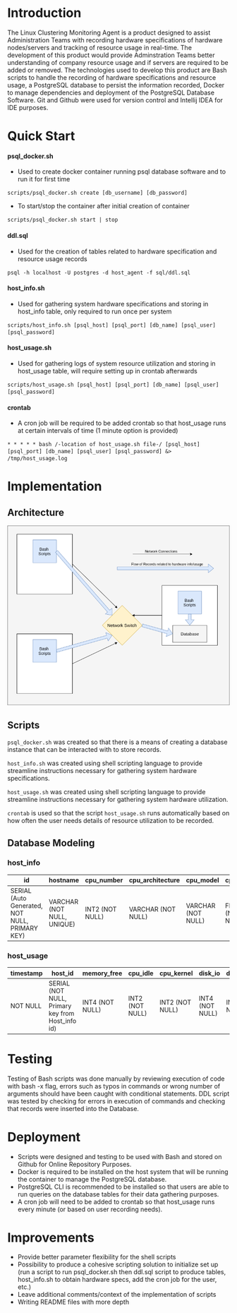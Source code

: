 # Introduction
The Linux Clustering Monitoring Agent is a product designed to assist Administration Teams
with recording hardware specifications of hardware nodes/servers and tracking of resource usage in real-time.
The development of this product would provide Adminstration Teams better understanding of company resource usage
and if servers are required to be added or removed. The technologies used to develop this product are Bash scripts
to handle the recording of hardware specifications and resource usage, a PostgreSQL database to persist the
information recorded, Docker to manage dependencies and deployment of the PostgreSQL Database Software.
Git and Github were used for version control and Intellij IDEA for IDE purposes.

# Quick Start

#### psql_docker.sh
- Used to create docker container running psql database software and to run it for first time
```
scripts/psql_docker.sh create [db_username] [db_password]
```
- To start/stop the container after initial creation of container
```
scripts/psql_docker.sh start | stop
```

#### ddl.sql
- Used for the creation of tables related to hardware specification and resource usage records
```
psql -h localhost -U postgres -d host_agent -f sql/ddl.sql
```

#### host_info.sh
- Used for gathering system hardware specifications and storing in host_info table, only required to run once per system
```
scripts/host_info.sh [psql_host] [psql_port] [db_name] [psql_user] [psql_password]
```

#### host_usage.sh
- Used for gathering logs of system resource utilization and storing in host_usage table, will require setting up in crontab afterwards
```
scripts/host_usage.sh [psql_host] [psql_port] [db_name] [psql_user] [psql_password]
```

#### crontab
- A cron job will be required to be added crontab so that host_usage runs at certain intervals of time (1 minute option is provided)
```
* * * * * bash /-location of host_usage.sh file-/ [psql_host] [psql_port] [db_name] [psql_user] [psql_password] &> /tmp/host_usage.log
```

# Implementation
## Architecture
![Design of how monitoring agents would interact with the Database](./.assets/architecture.png)

## Scripts
`psql_docker.sh` was created so that there is a means of creating a database instance that can be interacted with to store records.

`host_info.sh` was created using shell scripting language to provide streamline instructions necessary
for gathering system hardware specifications.

`host_usage.sh` was created using shell scripting language to provide streamline instructions necessary
for gathering system hardware utilization.

`crontab` is used so that the script ``host_usage.sh`` runs automatically based on how often the user needs 
details of resource utilization to be recorded.

## Database Modeling
### host_info

| id                                             | hostname                   | cpu_number       | cpu_architecture   | cpu_model          | cpu_mhz           | l2_cache        | timestamp            | total_mem       |
|------------------------------------------------|----------------------------|------------------|--------------------|--------------------|-------------------|-----------------|----------------------|-----------------|
| SERIAL (Auto Generated, NOT NULL, PRIMARY KEY) | VARCHAR (NOT NULL, UNIQUE) | INT2  (NOT NULL) | VARCHAR (NOT NULL) | VARCHAR (NOT NULL) | FLOAT8 (NOT NULL) | INT4 (NOT NULL) | TIMESTAMP (NOT NULL) | INT4 (NOT NULL) |

### host_usage

| timestamp | host_id                                          | memory_free     | cpu_idle        | cpu_kernel      | disk_io         | disk_available  | 
|-----------|--------------------------------------------------|-----------------|-----------------|-----------------|-----------------|-----------------|
| NOT NULL  | SERIAL (NOT NULL, Primary key from Host_info id) | INT4 (NOT NULL) | INT2 (NOT NULL) | INT2 (NOT NULL) | INT4 (NOT NULL) | INT4 (NOT NULL) | 

# Testing
Testing of Bash scripts was done manually by reviewing execution of code with bash -x flag, errors such as typos in commands or wrong number of arguments should 
have been caught with conditional statements. DDL script was tested by checking for errors in execution of 
commands and checking that records were inserted into the Database.


# Deployment
- Scripts were designed and testing to be used with Bash and stored on Github for Online Repository Purposes.
- Docker is required to be installed on the host system that will be running the container to manage the PostgreSQL database.
- PostgreSQL CLI is recommended to be installed so that users are able to run queries on the database tables for their data 
gathering purposes.
- A cron job will need to be added to crontab so that host_usage runs every minute (or based on user recording needs).

# Improvements
- Provide better parameter flexibility for the shell scripts
- Possibility to produce a cohesive scripting solution to initialize set up
  (run a script to run psql_docker.sh then ddl.sql script to produce tables, host_info.sh to obtain hardware specs, add the cron job for the user, etc.)
- Leave additional comments/context of the implementation of scripts
- Writing README files with more depth

